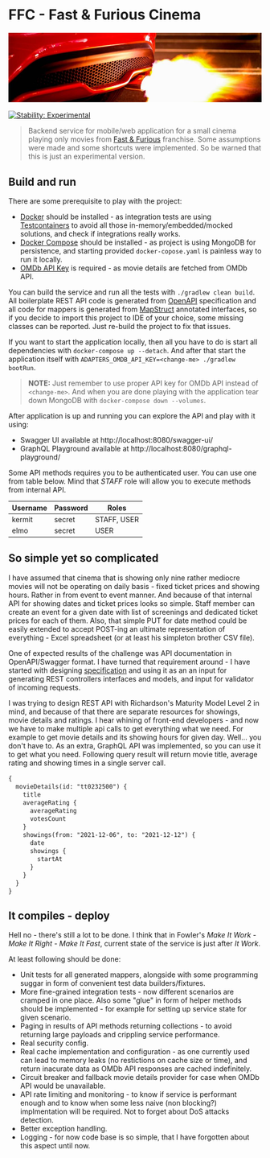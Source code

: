 # FFC - Fast & Furious Cinema

[![ffc.jpg](docs/ffc.jpg)](https://unsplash.com/photos/pBrHNFqcX-M)

[![Stability: Experimental](https://masterminds.github.io/stability/experimental.svg)](https://masterminds.github.io/stability/experimental.html)

> Backend service for mobile/web application for a small cinema playing only movies
> from [Fast & Furious](https://en.wikipedia.org/wiki/Fast_%26_Furious) franchise. 
> Some assumptions were made and some shortcuts were implemented. So be warned that 
> this is just an experimental version.

## Build and run

There are some prerequisite to play with the project:
* [Docker](https://docs.docker.com/get-docker/) should be installed - as integration
  tests are using [Testcontainers](https://www.testcontainers.org/) to avoid all those
  in-memory/embedded/mocked solutions, and check if integrations really works.
* [Docker Compose](https://docs.docker.com/compose/install/) should be installed - as 
  project is using MongoDB for persistence, and starting provided `docker-copose.yaml`
  is painless way to run it locally.
* [OMDb API Key](http://www.omdbapi.com/apikey.aspx) is required - as movie details
  are fetched from OMDb API.

You can build the service and run all the tests with `./gradlew clean build`. All boilerplate
REST API code is generated from [OpenAPI](https://www.openapis.org/) specification and all
code for mappers is generated from [MapStruct](https://mapstruct.org/) annotated interfaces, 
so if you decide to import this project to IDE of your choice, some missing classes can be 
reported. Just re-build the project to fix that issues.

If you want to start the application locally, then all you have to do is start 
all dependencies with `docker-compose up --detach`. And after that start the 
application itself with `ADAPTERS_OMDB_API_KEY=<change-me> ./gradlew bootRun`. 

> **NOTE:** Just remember to use proper API key for OMDb API instead of `<change-me>`.
> And when you are done playing with the application tear down MongoDB
> with `docker-compose down --volumes`.

After application is up and running you can explore the API and play with it using:
* Swagger UI available at http://localhost:8080/swagger-ui/
* GraphQL Playground available at http://localhost:8080/graphql-playground/

Some API methods requires you to be authenticated user. You can use one from table
below. Mind that _STAFF_ role will allow you to execute methods from internal API.

|Username|Password|Roles      |
|--------|--------|-----------|
|kermit  |secret  |STAFF, USER|
|elmo    |secret  |USER       |

## So simple yet so complicated

I have assumed that cinema that is showing only nine rather mediocre movies will not
be operating on daily basis - fixed ticket prices and showing hours. Rather in from
event to event manner. And because of that internal API for showing dates and ticket
prices looks so simple. Staff member can create an event for a given date with list
of screenings and dedicated ticket prices for each of them. Also, that simple PUT for
date method could be easily extended to accept POST-ing an ultimate representation of
everything - Excel spreadsheet (or at least his simpleton brother CSV file).

One of expected results of the challenge was API documentation in OpenAPI/Swagger format.
I have turned that requirement around - I have started with designing 
[specification](src/main/resources/static/public/ffc-api.v1.yaml) and using it as an 
an input for generating REST controllers interfaces and models, and input for validator
of incoming requests.

I was trying to design REST API with Richardson's Maturity Model Level 2 in mind, 
and because of that there are separate resources for showings, movie details and ratings.
I hear whining of front-end developers - and now we have to make multiple api calls to 
get everything what we need. For example to get movie details and its showing hours
for given day. Well... you don't have to. As an extra, GraphQL API was implemented,
so you can use it to get what you need. Following query result will return movie title, 
average rating and showing times in a single server call.

```
{
  movieDetails(id: "tt0232500") {
    title
    averageRating {
      averageRating
      votesCount
    }
    showings(from: "2021-12-06", to: "2021-12-12") {
      date
      showings {
        startAt
      }
    }
  }
}
```

## It compiles - deploy

Hell no - there's still a lot to be done. I think that in Fowler's _Make It Work - Make
It Right - Make It Fast_, current state of the service is just after _It Work_.

At least following should be done:
* Unit tests for all generated mappers, alongside with some programming suggar in form
  of convenient test data builders/fixtures.
* More fine-grained integration tests - now different scenarios are cramped in one place.
  Also some "glue" in form of helper methods should be implemented - for example for
  setting up service state for given scenario.
* Paging in results of API methods returning collections - to avoid returning large payloads
  and crippling service performance.
* Real security config.
* Real cache implementation and configuration - as one currently used can lead to memory
  leaks (no restictions on cache size or time), and return inacurate data as OMDb API 
  responses are cached indefinitely.
* Circuit breaker and fallback movie details provider for case when OMDb API would be 
  unavailable.
* API rate limiting and monitoring - to know if service is performant enough and to know
  when some less naive (non blocking?) implmentation will be required. Not to forget
  about DoS attacks detection.
* Better exception handling.
* Logging - for now code base is so simple, that I have forgotten about this aspect until now.
